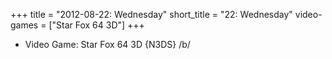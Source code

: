 +++
title = "2012-08-22: Wednesday"
short_title = "22: Wednesday"
video-games = ["Star Fox 64 3D"]
+++


* Video Game: Star Fox 64 3D {N3DS} /b/